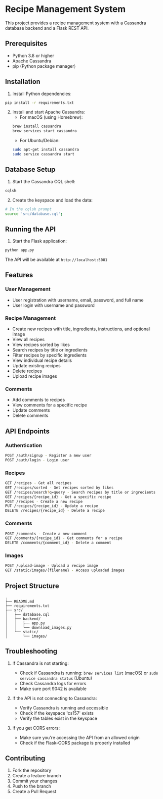 # Recipe Management System

This project provides a recipe management system with a Cassandra database backend and a Flask REST API.

## Prerequisites

- Python 3.8 or higher
- Apache Cassandra
- pip (Python package manager)

## Installation

1. Install Python dependencies:
```bash
pip install -r requirements.txt
```

2. Install and start Apache Cassandra:
   - For macOS (using Homebrew):
   ```bash
   brew install cassandra
   brew services start cassandra
   ```
   - For Ubuntu/Debian:
   ```bash
   sudo apt-get install cassandra
   sudo service cassandra start
   ```

## Database Setup

1. Start the Cassandra CQL shell:
```bash
cqlsh
```

2. Create the keyspace and load the data:
```bash
# In the cqlsh prompt
source 'src/database.cql';
```

## Running the API

1. Start the Flask application:
```bash
python app.py
```

The API will be available at `http://localhost:5001`

## Features

### User Management
- User registration with username, email, password, and full name
- User login with username and password

### Recipe Management
- Create new recipes with title, ingredients, instructions, and optional image
- View all recipes
- View recipes sorted by likes
- Search recipes by title or ingredients
- Filter recipes by specific ingredients
- View individual recipe details
- Update existing recipes
- Delete recipes
- Upload recipe images

### Comments
- Add comments to recipes
- View comments for a specific recipe
- Update comments
- Delete comments

## API Endpoints

### Authentication
```bash
POST /auth/signup - Register a new user
POST /auth/login - Login user
```

### Recipes
```bash
GET /recipes - Get all recipes
GET /recipes/sorted - Get recipes sorted by likes
GET /recipes/search?q=query - Search recipes by title or ingredients
GET /recipes/{recipe_id} - Get a specific recipe
POST /recipes - Create a new recipe
PUT /recipes/{recipe_id} - Update a recipe
DELETE /recipes/{recipe_id} - Delete a recipe
```

### Comments
```bash
POST /comments - Create a new comment
GET /comments/{recipe_id} - Get comments for a recipe
DELETE /comments/{comment_id} - Delete a comment
```

### Images
```bash
POST /upload-image - Upload a recipe image
GET /static/images/{filename} - Access uploaded images
```

## Project Structure

```
.
├── README.md
├── requirements.txt
├── src/
│   ├── database.cql
│   ├── backend/
│   │   ├── app.py
│   │   └── download_images.py
│   └── static/
│       └── images/
```

## Troubleshooting

1. If Cassandra is not starting:
   - Check if Cassandra is running: `brew services list` (macOS) or `sudo service cassandra status` (Ubuntu)
   - Check Cassandra logs for errors
   - Make sure port 9042 is available

2. If the API is not connecting to Cassandra:
   - Verify Cassandra is running and accessible
   - Check if the keyspace 'cs157' exists
   - Verify the tables exist in the keyspace

3. If you get CORS errors:
   - Make sure you're accessing the API from an allowed origin
   - Check if the Flask-CORS package is properly installed

## Contributing

1. Fork the repository
2. Create a feature branch
3. Commit your changes
4. Push to the branch
5. Create a Pull Request
